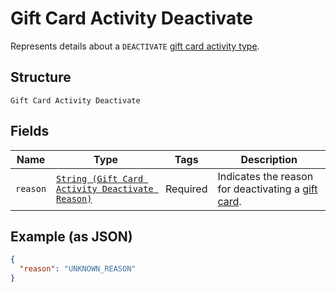 
# Gift Card Activity Deactivate

Represents details about a `DEACTIVATE` [gift card activity type](../../doc/models/gift-card-activity-type.md).

## Structure

`Gift Card Activity Deactivate`

## Fields

| Name | Type | Tags | Description |
|  --- | --- | --- | --- |
| `reason` | [`String (Gift Card Activity Deactivate Reason)`](../../doc/models/gift-card-activity-deactivate-reason.md) | Required | Indicates the reason for deactivating a [gift card](../../doc/models/gift-card.md). |

## Example (as JSON)

```json
{
  "reason": "UNKNOWN_REASON"
}
```

